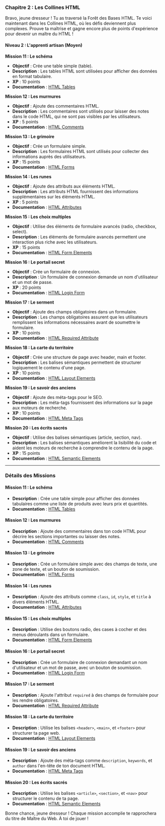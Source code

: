 ### Chapitre 2 : Les Collines HTML

Bravo, jeune dresseur ! Tu as traversé la Forêt des Bases HTML. Te voici maintenant dans les Collines HTML, où les défis deviennent plus complexes. Prouve ta maîtrise et gagne encore plus de points d'expérience pour devenir un maître du HTML !

#### **Niveau 2 : L'apprenti artisan (Moyen)**

**Mission 11 : Le schéma**

- **Objectif** : Crée une table simple (table).
- **Description** : Les tables HTML sont utilisées pour afficher des données en format tabulaire.
- **XP** : 10 points
- **Documentation** : [HTML Tables](https://www.w3schools.com/html/html_tables.asp)

**Mission 12 : Les murmures**

- **Objectif** : Ajoute des commentaires HTML.
- **Description** : Les commentaires sont utilisés pour laisser des notes dans le code HTML, qui ne sont pas visibles par les utilisateurs.
- **XP** : 5 points
- **Documentation** : [HTML Comments](https://www.w3schools.com/html/html_comments.asp)

**Mission 13 : Le grimoire**

- **Objectif** : Crée un formulaire simple.
- **Description** : Les formulaires HTML sont utilisés pour collecter des informations auprès des utilisateurs.
- **XP** : 15 points
- **Documentation** : [HTML Forms](https://www.w3schools.com/html/html_forms.asp)

**Mission 14 : Les runes**

- **Objectif** : Ajoute des attributs aux éléments HTML.
- **Description** : Les attributs HTML fournissent des informations supplémentaires sur les éléments HTML.
- **XP** : 5 points
- **Documentation** : [HTML Attributes](https://www.w3schools.com/html/html_attributes.asp)

**Mission 15 : Les choix multiples**

- **Objectif** : Utilise des éléments de formulaire avancés (radio, checkbox, select).
- **Description** : Les éléments de formulaire avancés permettent une interaction plus riche avec les utilisateurs.
- **XP** : 15 points
- **Documentation** : [HTML Form Elements](https://www.w3schools.com/html/html_form_elements.asp)

**Mission 16 : Le portail secret**

- **Objectif** : Crée un formulaire de connexion.
- **Description** : Un formulaire de connexion demande un nom d'utilisateur et un mot de passe.
- **XP** : 20 points
- **Documentation** : [HTML Login Form](https://www.w3schools.com/howto/howto_css_login_form.asp)

**Mission 17 : Le serment**

- **Objectif** : Ajoute des champs obligatoires dans un formulaire.
- **Description** : Les champs obligatoires assurent que les utilisateurs remplissent les informations nécessaires avant de soumettre le formulaire.
- **XP** : 10 points
- **Documentation** : [HTML Required Attribute](https://www.w3schools.com/tags/att_input_required.asp)

**Mission 18 : La carte du territoire**

- **Objectif** : Crée une structure de page avec header, main et footer.
- **Description** : Les balises sémantiques permettent de structurer logiquement le contenu d'une page.
- **XP** : 10 points
- **Documentation** : [HTML Layout Elements](https://www.w3schools.com/html/html_layout.asp)

**Mission 19 : Le savoir des anciens**

- **Objectif** : Ajoute des méta-tags pour le SEO.
- **Description** : Les méta-tags fournissent des informations sur la page aux moteurs de recherche.
- **XP** : 10 points
- **Documentation** : [HTML Meta Tags](https://www.w3schools.com/html/html_head.asp)

**Mission 20 : Les écrits sacrés**

- **Objectif** : Utilise des balises sémantiques (article, section, nav).
- **Description** : Les balises sémantiques améliorent la lisibilité du code et aident les moteurs de recherche à comprendre le contenu de la page.
- **XP** : 15 points
- **Documentation** : [HTML Semantic Elements](https://www.w3schools.com/html/html5_semantic_elements.asp)

---

### Détails des Missions

#### **Mission 11 : Le schéma**

- **Description** : Crée une table simple pour afficher des données tabulaires comme une liste de produits avec leurs prix et quantités.
- **Documentation** : [HTML Tables](https://www.w3schools.com/html/html_tables.asp)

#### **Mission 12 : Les murmures**

- **Description** : Ajoute des commentaires dans ton code HTML pour décrire les sections importantes ou laisser des notes.
- **Documentation** : [HTML Comments](https://www.w3schools.com/html/html_comments.asp)

#### **Mission 13 : Le grimoire**

- **Description** : Crée un formulaire simple avec des champs de texte, une zone de texte, et un bouton de soumission.
- **Documentation** : [HTML Forms](https://www.w3schools.com/html/html_forms.asp)

#### **Mission 14 : Les runes**

- **Description** : Ajoute des attributs comme `class`, `id`, `style`, et `title` à divers éléments HTML.
- **Documentation** : [HTML Attributes](https://www.w3schools.com/html/html_attributes.asp)

#### **Mission 15 : Les choix multiples**

- **Description** : Utilise des boutons radio, des cases à cocher et des menus déroulants dans un formulaire.
- **Documentation** : [HTML Form Elements](https://www.w3schools.com/html/html_form_elements.asp)

#### **Mission 16 : Le portail secret**

- **Description** : Crée un formulaire de connexion demandant un nom d'utilisateur et un mot de passe, avec un bouton de soumission.
- **Documentation** : [HTML Login Form](https://www.w3schools.com/howto/howto_css_login_form.asp)

#### **Mission 17 : Le serment**

- **Description** : Ajoute l'attribut `required` à des champs de formulaire pour les rendre obligatoires.
- **Documentation** : [HTML Required Attribute](https://www.w3schools.com/tags/att_input_required.asp)

#### **Mission 18 : La carte du territoire**

- **Description** : Utilise les balises `<header>`, `<main>`, et `<footer>` pour structurer ta page web.
- **Documentation** : [HTML Layout Elements](https://www.w3schools.com/html/html_layout.asp)

#### **Mission 19 : Le savoir des anciens**

- **Description** : Ajoute des méta-tags comme `description`, `keywords`, et `author` dans l'en-tête de ton document HTML.
- **Documentation** : [HTML Meta Tags](https://www.w3schools.com/html/html_head.asp)

#### **Mission 20 : Les écrits sacrés**

- **Description** : Utilise les balises `<article>`, `<section>`, et `<nav>` pour structurer le contenu de ta page.
- **Documentation** : [HTML Semantic Elements](https://www.w3schools.com/html/html5_semantic_elements.asp)

Bonne chance, jeune dresseur ! Chaque mission accomplie te rapprochera du titre de Maître du Web. À toi de jouer !